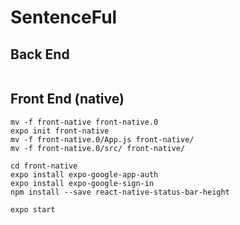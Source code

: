 # SentenceFul

## Back End

```
```

## Front End (native)

```
mv -f front-native front-native.0
expo init front-native
mv -f front-native.0/App.js front-native/
mv -f front-native.0/src/ front-native/

cd front-native
expo install expo-google-app-auth
expo install expo-google-sign-in
npm install --save react-native-status-bar-height

expo start
```
